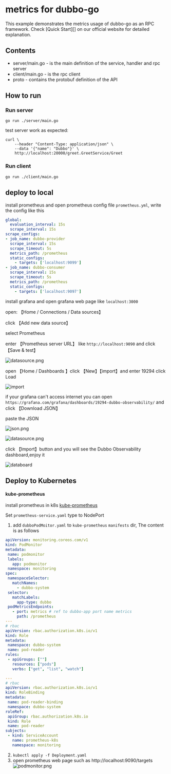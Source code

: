 # metrics for dubbo-go

This example demonstrates the metrics usage of dubbo-go as an RPC framework. Check [Quick Start][] on our official website for detailed explanation.

## Contents

- server/main.go - is the main definition of the service, handler and rpc server
- client/main.go - is the rpc client
- proto - contains the protobuf definition of the API

## How to run

### Run server
```shell
go run ./server/main.go
```

test server work as expected:
```shell
curl \
    --header "Content-Type: application/json" \
    --data '{"name": "Dubbo"}' \
    http://localhost:20000/greet.GreetService/Greet
```

### Run client
```shell
go run ./client/main.go
```

## deploy to local
install prometheus and open prometheus config file `prometheus.yml`, write the config like this

```yaml
global:
  evaluation_interval: 15s
  scrape_interval: 15s
scrape_configs:
- job_name: dubbo-provider
  scrape_interval: 15s
  scrape_timeout: 5s
  metrics_path: /prometheus
  static_configs:
    - targets: ['localhost:9099']
- job_name: dubbo-consumer
  scrape_interval: 15s
  scrape_timeout: 5s
  metrics_path: /prometheus
  static_configs:
    - targets: ['localhost:9097']
```

install grafana and open grafana web page like `localhost:3000`

open: 【Home / Connections / Data sources】

click 【Add new data source】

select Prometheus

enter 【Prometheus server URL】 like `http://localhost:9090` and click 【Save & test】

![datasource.png](./assert/datasource.png)

open 【Home / Dashboards 】click 【New】【import】and enter 19294 click Load

![import](./assert/import.png)

if your grafana can't access internet you can open `https://grafana.com/grafana/dashboards/19294-dubbo-observability/` and click 【Download JSON】

paste the JSON

![json.png](./assert/import-json.png)

![datasource.png](./assert/import-datasource.png)

click 【Import】button and you will see the Dubbo Observability dashboard,enjoy it

![databoard](./assert/dashboard.png)

## Deploy to Kubernetes

#### kube-prometheus

install prometheus in k8s [kube-prometheus](https://github.com/prometheus-operator/kube-prometheus)

Set `prometheus-service.yaml` type to NodePort

1. add `dubboPodMoitor.yaml` to  `kube-prometheus` `manifests` dir, The content is as follows
 ```yaml
apiVersion: monitoring.coreos.com/v1
kind: PodMonitor
metadata:
  name: podmonitor
  labels:
    app: podmonitor
  namespace: monitoring
spec:
  namespaceSelector:
    matchNames:
      - dubbo-system
  selector:
    matchLabels:
      app-type: dubbo
  podMetricsEndpoints:
    - port: metrics # ref to dubbo-app port name metrics
      path: /prometheus
---
# rbac
apiVersion: rbac.authorization.k8s.io/v1
kind: Role
metadata:
  namespace: dubbo-system
  name: pod-reader
rules:
  - apiGroups: [""]
    resources: ["pods"]
    verbs: ["get", "list", "watch"]

---
# rbac
apiVersion: rbac.authorization.k8s.io/v1
kind: RoleBinding
metadata:
  name: pod-reader-binding
  namespace: dubbo-system
roleRef:
  apiGroup: rbac.authorization.k8s.io
  kind: Role
  name: pod-reader
subjects:
  - kind: ServiceAccount
    name: prometheus-k8s
    namespace: monitoring
```
2. `kubectl apply -f Deployment.yaml`
3. open prometheus web page such as http://localhost:9090/targets
   ![podmonitor.png](./assert/podmonitor.png)


